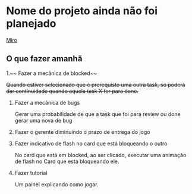 # Nome do projeto ainda não foi planejado


[Miro](https://miro.com/app/board/uXjVOnRj85Y=/)

## O que fazer amanhã

1.~~ Fazer a mecânica de blocked~~

   ~~Quando estiver selecionado que é prerequisto uma outra task, só poderá dar continuidade quando aquela task X for para done.~~

1. Fazer a mecânica de bugs

    Gerar uma probabilidade de que a task que foi para review ou done gerar uma nova de bug

1. Fazer o gerente diminuindo o prazo de entrega do jogo

1. Fazer indicativo de flash no card que está bloqueando o outro

    No card que está em blocked, ao ser clicado, executar uma animação de flash no Card que está bloqueando ele.
 
1. Fazer tutorial

    Um painel explicando como jogar.
